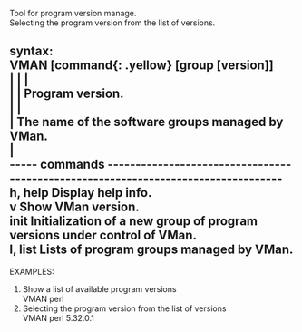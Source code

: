 
<style>
.bold {font-weight: bold}
.black {color: black }
.red {color: red }
.green {color: green }
.yellow {color: yellow }
.blue {color: blue }
.magenta {color: magenta }
.cyan {color: cyan }
.white {color: white }

.gray {color: gray }
.lred {color: lred }
.lgreen {color: lgreen }
.lyellow {color: lyellow }
.lblue {color: lblue }
.lmagenta {color: lmagenta }
.lcyan {color: lcyan }
.lwhite {color: lwhite }
</style>


Tool for program version manage.  
Selecting the program version from the list of versions.  

syntax:  
   VMAN [command{: .yellow} [group [version]]  
            |        |        |  
            |        |     Program version.  
            |        |        
            |     The name of the software groups managed by VMan.  
            |  
   ----- commands ----------------------------------------------------------------------------------  
   h, help                 Display help  info.                                                       
   v                       Show VMan version.  
   init                    Initialization of a new group of program versions under control of VMan.  
   l, list                 Lists of program groups managed by VMan.                                 
   -------------------------------------------------------------------------------------------------

EXAMPLES:  
   1. Show a list of available program versions  
       VMAN perl  
   2. Selecting the program version from the list of versions  
       VMAN perl 5.32.0.1  

